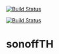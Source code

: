 [![Build Status](https://travis-ci.org/jipp/det.png?branch=master)](https://travis-ci.org/jipp/det)

[![Build Status](https://travis-ci.org/jipp/sonoffTH.svg?branch=master)](https://travis-ci.org/jipp/sonoffTH)

# sonoffTH
